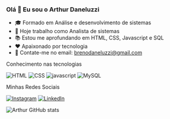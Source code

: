 ### Olá 👋 Eu sou o Arthur Daneluzzi

- 🎓 Formado em Análise e desenvolvimento de sistemas
- 💼 Hoje trabalho como Analista de sistemas
- 📚 Estou me aprofundando em HTML, CSS, Javascript e SQL
- ❤️ Apaixonado por tecnologia
- 📧 Contate-me no email: brenodaneluzzi@gmail.com

Conhecimento nas tecnologias

![HTML](https://img.shields.io/badge/HTML-239120?style=for-the-badge&logo=html5&logoColor=white)
![CSS](	https://img.shields.io/badge/CSS-239120?&style=for-the-badge&logo=css3&logoColor=white)
![javascript](	https://img.shields.io/badge/JavaScript-F7DF1E?style=for-the-badge&logo=javascript&logoColor=black)
![MySQL](	https://img.shields.io/badge/MySQL-00000F?style=for-the-badge&logo=mysql&logoColor=white)

Minhas Redes Sociais

[![Instagram](https://img.shields.io/badge/Instagram-E4405F?style=for-the-badge&logo=instagram&logoColor=white)](https://www.instagram.com/breno.daneluzzi)
[![LinkedIn](https://img.shields.io/badge/LinkedIn-0077B5?style=for-the-badge&logo=linkedin&logoColor=white)](https://www.linkedin.com/in/arthurbrenodaneluzzi)

![Arthur GitHub stats](https://github-readme-stats.vercel.app/api?username=abdaneluzzi&show_icons=true&theme=dracula)
